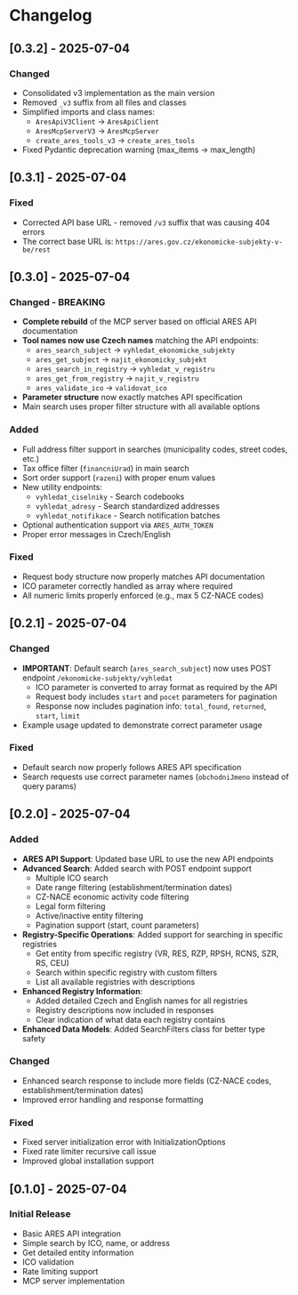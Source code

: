 # Changelog

## [0.3.2] - 2025-07-04

### Changed
- Consolidated v3 implementation as the main version
- Removed `_v3` suffix from all files and classes
- Simplified imports and class names:
  - `AresApiV3Client` → `AresApiClient`
  - `AresMcpServerV3` → `AresMcpServer`
  - `create_ares_tools_v3` → `create_ares_tools`
- Fixed Pydantic deprecation warning (max_items → max_length)

## [0.3.1] - 2025-07-04

### Fixed
- Corrected API base URL - removed `/v3` suffix that was causing 404 errors
- The correct base URL is: `https://ares.gov.cz/ekonomicke-subjekty-v-be/rest`

## [0.3.0] - 2025-07-04

### Changed - BREAKING
- **Complete rebuild** of the MCP server based on official ARES API documentation
- **Tool names now use Czech names** matching the API endpoints:
  - `ares_search_subject` → `vyhledat_ekonomicke_subjekty`
  - `ares_get_subject` → `najit_ekonomicky_subjekt`
  - `ares_search_in_registry` → `vyhledat_v_registru`
  - `ares_get_from_registry` → `najit_v_registru`
  - `ares_validate_ico` → `validovat_ico`
- **Parameter structure** now exactly matches API specification
- Main search uses proper filter structure with all available options

### Added
- Full address filter support in searches (municipality codes, street codes, etc.)
- Tax office filter (`financniUrad`) in main search
- Sort order support (`razeni`) with proper enum values
- New utility endpoints:
  - `vyhledat_ciselniky` - Search codebooks
  - `vyhledat_adresy` - Search standardized addresses
  - `vyhledat_notifikace` - Search notification batches
- Optional authentication support via `ARES_AUTH_TOKEN`
- Proper error messages in Czech/English

### Fixed
- Request body structure now properly matches API documentation
- ICO parameter correctly handled as array where required
- All numeric limits properly enforced (e.g., max 5 CZ-NACE codes)

## [0.2.1] - 2025-07-04

### Changed
- **IMPORTANT**: Default search (`ares_search_subject`) now uses POST endpoint `/ekonomicke-subjekty/vyhledat`
  - ICO parameter is converted to array format as required by the API
  - Request body includes `start` and `pocet` parameters for pagination
  - Response now includes pagination info: `total_found`, `returned`, `start`, `limit`
- Example usage updated to demonstrate correct parameter usage

### Fixed
- Default search now properly follows ARES API specification
- Search requests use correct parameter names (`obchodniJmeno` instead of query params)

## [0.2.0] - 2025-07-04

### Added
- **ARES API Support**: Updated base URL to use the new API endpoints
- **Advanced Search**: Added search with POST endpoint support
  - Multiple ICO search
  - Date range filtering (establishment/termination dates)
  - CZ-NACE economic activity code filtering
  - Legal form filtering
  - Active/inactive entity filtering
  - Pagination support (start, count parameters)
- **Registry-Specific Operations**: Added support for searching in specific registries
  - Get entity from specific registry (VR, RES, RZP, RPSH, RCNS, SZR, RS, CEU)
  - Search within specific registry with custom filters
  - List all available registries with descriptions
- **Enhanced Registry Information**: 
  - Added detailed Czech and English names for all registries
  - Registry descriptions now included in responses
  - Clear indication of what data each registry contains
- **Enhanced Data Models**: Added SearchFilters class for better type safety

### Changed
- Enhanced search response to include more fields (CZ-NACE codes, establishment/termination dates)
- Improved error handling and response formatting

### Fixed
- Fixed server initialization error with InitializationOptions
- Fixed rate limiter recursive call issue
- Improved global installation support

## [0.1.0] - 2025-07-04

### Initial Release
- Basic ARES API integration
- Simple search by ICO, name, or address
- Get detailed entity information
- ICO validation
- Rate limiting support
- MCP server implementation
